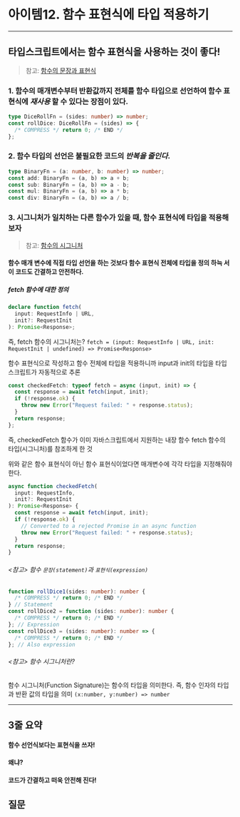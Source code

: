 # **아이템12. 함수 표현식에 타입 적용하기**

<hr/>

## 타입스크립트에서는 함수 표현식을 사용하는 것이 좋다!

> 참고: [함수의 문장과 표현식](#참고-함수-문장statement과-표현식expression)

### 1. 함수의 매개변수부터 반환값까지 전체를 함수 타입으로 선언하여 함수 표현식에 _재사용_ 할 수 있다는 장점이 있다.

```ts
type DiceRollFn = (sides: number) => number;
const rollDice: DiceRollFn = (sides) => {
  /* COMPRESS */ return 0; /* END */
};
```

### 2. 함수 타입의 선언은 불필요한 코드의 _반복을 줄인다_.

```ts
type BinaryFn = (a: number, b: number) => number;
const add: BinaryFn = (a, b) => a + b;
const sub: BinaryFn = (a, b) => a - b;
const mul: BinaryFn = (a, b) => a * b;
const div: BinaryFn = (a, b) => a / b;
```

### 3. 시그니처가 일치하는 다른 함수가 있을 때, 함수 표현식에 타입을 적용해보자

> 참고: [함수의 시그니처](#참고-함수-시그니처란)

#### 함수 매개 변수에 직접 타입 선언을 하는 것보다 함수 표현식 전체에 타입을 정의 하늑 서이 코드도 간결하고 안전하다.

##### fetch 함수에 대한 정의

```ts
declare function fetch(
  input: RequestInfo | URL,
  init?: RequestInit
): Promise<Response>;
```

즉, fetch 함수의 시그니처는?
`fetch = (input: RequestInfo | URL, init: RequestInit | undefined) => Promise<Response>`

함수 표현식으로 작성하고 함수 전체에 타입을 적용하니까 input과 init의 타입을 타입스크립트가 자동적으로 추론

```ts
const checkedFetch: typeof fetch = async (input, init) => {
  const response = await fetch(input, init);
  if (!response.ok) {
    throw new Error("Request failed: " + response.status);
  }
  return response;
};
```

즉, checkedFetch 함수가 이미 자바스크립트에서 지원하는 내장 함수 fetch 함수의 타입(시그니처)를 참조하게 한 것

위와 같은 함수 표현식이 아닌 함수 표현식이었다면 매개변수에 각각 타입을 지정해줘야 한다.

```ts
async function checkedFetch(
  input: RequestInfo,
  init?: RequestInit
): Promise<Response> {
  const response = await fetch(input, init);
  if (!response.ok) {
    // Converted to a rejected Promise in an async function
    throw new Error("Request failed: " + response.status);
  }
  return response;
}
```

###### <참고> 함수 `문장(statement)`과 `표현식(expression)`

```ts
function rollDice1(sides: number): number {
  /* COMPRESS */ return 0; /* END */
} // Statement
const rollDice2 = function (sides: number): number {
  /* COMPRESS */ return 0; /* END */
}; // Expression
const rollDice3 = (sides: number): number => {
  /* COMPRESS */ return 0; /* END */
}; // Also expression
```

###### <참고> 함수 시그니처란?

함수 시그니처(Function Signature)는 함수의 타입을 의미한다. 즉, 함수 인자의 타입과 반환 값의 타입을 의미
`(x:number, y:number) => number`

<hr />

## 3줄 요약

#### 함수 선언식보다는 표현식을 쓰자!

#### 왜냐?

#### 코드가 간결하고 떠욱 안전해 진다!

## 질문
